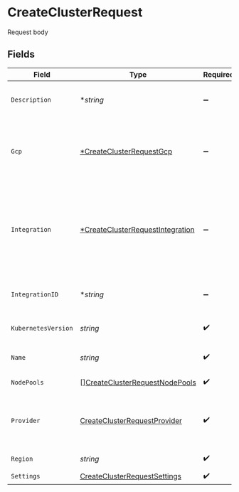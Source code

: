 # CreateClusterRequest

Request body


## Fields

| Field                                                                                      | Type                                                                                       | Required                                                                                   | Description                                                                                | Example                                                                                    |
| ------------------------------------------------------------------------------------------ | ------------------------------------------------------------------------------------------ | ------------------------------------------------------------------------------------------ | ------------------------------------------------------------------------------------------ | ------------------------------------------------------------------------------------------ |
| `Description`                                                                              | **string*                                                                                  | :heavy_minus_sign:                                                                         | The description of the cluster.                                                            | This is a new cluster.                                                                     |
| `Gcp`                                                                                      | [*CreateClusterRequestGcp](../../models/shared/createclusterrequestgcp.md)                 | :heavy_minus_sign:                                                                         | GCP specific data. Required when `provider` is `gcp`.                                      |                                                                                            |
| `Integration`                                                                              | [*CreateClusterRequestIntegration](../../models/shared/createclusterrequestintegration.md) | :heavy_minus_sign:                                                                         | Cloud provider credential input, required fields dependent on which provider is chosen.    |                                                                                            |
| `IntegrationID`                                                                            | **string*                                                                                  | :heavy_minus_sign:                                                                         | Existing integration to use for this cluster.                                              | gcp-integration                                                                            |
| `KubernetesVersion`                                                                        | *string*                                                                                   | :heavy_check_mark:                                                                         | Kubernetes version of the cluster.                                                         | 1.23.8                                                                                     |
| `Name`                                                                                     | *string*                                                                                   | :heavy_check_mark:                                                                         | The name of the cluster.                                                                   | GCP Cluster 1                                                                              |
| `NodePools`                                                                                | [][CreateClusterRequestNodePools](../../models/shared/createclusterrequestnodepools.md)    | :heavy_check_mark:                                                                         | An array of node pools.                                                                    |                                                                                            |
| `Provider`                                                                                 | [CreateClusterRequestProvider](../../models/shared/createclusterrequestprovider.md)        | :heavy_check_mark:                                                                         | Cloud provider to be used for the selected resource                                        | gcp                                                                                        |
| `Region`                                                                                   | *string*                                                                                   | :heavy_check_mark:                                                                         | Region of the cluster.                                                                     | europe-west2                                                                               |
| `Settings`                                                                                 | [CreateClusterRequestSettings](../../models/shared/createclusterrequestsettings.md)        | :heavy_check_mark:                                                                         | N/A                                                                                        |                                                                                            |
